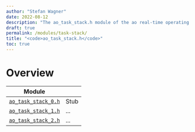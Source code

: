 ```yaml
---
author: "Stefan Wagner"
date: 2022-08-12
description: "The ao_task_stack.h module of the ao real-time operating system."
draft: true
permalink: /modules/task-stack/
title: "<code>ao_task_stack.h</code>"
toc: true
---
```


# Overview

| Module | |
|--------|-|
| [`ao_task_stack_0.h`](task-stack-0.md) | Stub |
| [`ao_task_stack_1.h`](task-stack-1.md) | ... |
| [`ao_task_stack_2.h`](task-stack-2.md) | ... |
